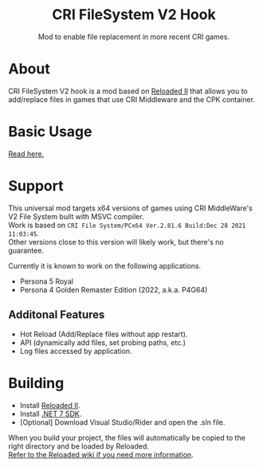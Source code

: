<div align="center">
	<h1>CRI FileSystem V2 Hook</h1>
    <p>Mod to enable file replacement in more recent CRI games.</p>
</div>

# About

CRI FileSystem V2 hook is a mod based on [Reloaded II](https://reloaded-project.github.io/Reloaded-II/) that allows you to add/replace files in games that use CRI Middleware and the CPK container.  

# Basic Usage

[Read here.](./docs/usage.md)

# Support

This universal mod targets x64 versions of games using CRI MiddleWare's V2 File System built with MSVC compiler.  
Work is based on `CRI File System/PCx64 Ver.2.81.6 Build:Dec 28 2021 11:03:45`.  
Other versions close to this version will likely work, but there's no guarantee.  

Currently it is known to work on the following applications.

- Persona 5 Royal  
- Persona 4 Golden Remaster Edition (2022, a.k.a. P4G64)  

## Additonal Features

- Hot Reload (Add/Replace files without app restart).  
- API (dynamically add files, set probing paths, etc.)  
- Log files accessed by application.  

# Building

- Install [Reloaded II](https://github.com/Reloaded-Project/Reloaded-II/releases/latest).  
- Install [.NET 7 SDK](https://dotnet.microsoft.com/en-us/download/dotnet/7.0).  
- [Optional] Download Visual Studio/Rider and open the .sln file.  

When you build your project, the files will automatically be copied to the right directory and be loaded by Reloaded.  
[Refer to the Reloaded wiki if you need more information](https://reloaded-project.github.io/Reloaded-II/DevelopmentEnvironmentSetup/).